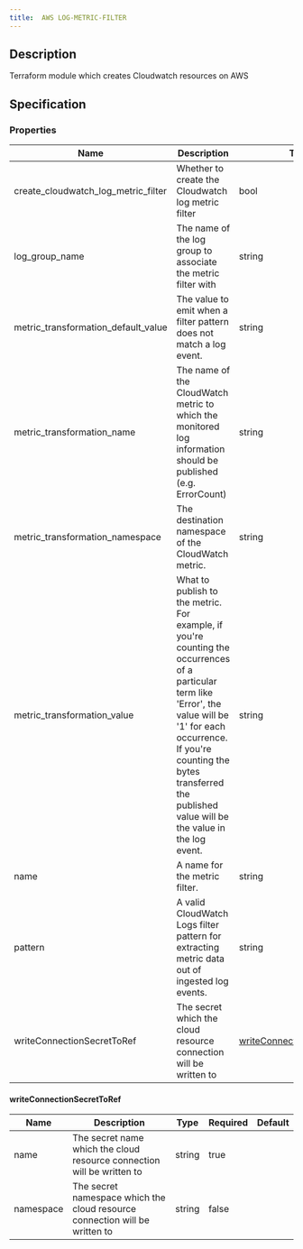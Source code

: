 ```yaml
---
title:  AWS LOG-METRIC-FILTER
---
```


## Description

Terraform module which creates Cloudwatch resources on AWS

## Specification

### Properties  
 Name | Description | Type | Required | Default 
------------|------------|------------|------------|------------
 create_cloudwatch_log_metric_filter | Whether to create the Cloudwatch log metric filter | bool | false |  
 log_group_name | The name of the log group to associate the metric filter with | string | true |  
 metric_transformation_default_value | The value to emit when a filter pattern does not match a log event. | string | false |  
 metric_transformation_name | The name of the CloudWatch metric to which the monitored log information should be published (e.g. ErrorCount) | string | true |  
 metric_transformation_namespace | The destination namespace of the CloudWatch metric. | string | true |  
 metric_transformation_value | What to publish to the metric. For example, if you're counting the occurrences of a particular term like 'Error', the value will be '1' for each occurrence. If you're counting the bytes transferred the published value will be the value in the log event. | string | false |  
 name | A name for the metric filter. | string | true |  
 pattern | A valid CloudWatch Logs filter pattern for extracting metric data out of ingested log events. | string | true |  
 writeConnectionSecretToRef | The secret which the cloud resource connection will be written to | [writeConnectionSecretToRef](#writeConnectionSecretToRef) | false |  


#### writeConnectionSecretToRef

 Name | Description | Type | Required | Default 
 ------------ | ------------- | ------------- | ------------- | ------------- 
 name | The secret name which the cloud resource connection will be written to | string | true |  
 namespace | The secret namespace which the cloud resource connection will be written to | string | false |  
